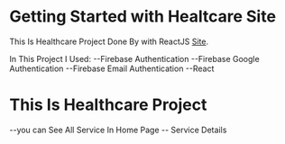 # Getting Started with Healtcare Site

This Is Healthcare Project Done By with ReactJS [Site](https://healthcare-project2021.web.app/).

In This Project I Used:
--Firebase Authentication
--Firebase Google Authentication
--Firebase Email Authentication
--React

# This Is Healthcare Project

--you can See All Service In Home Page
-- Service Details
